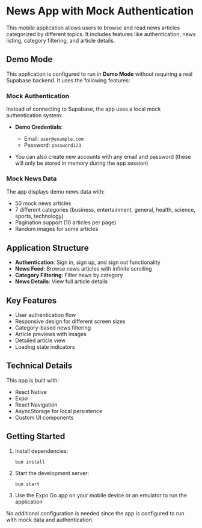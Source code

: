 # News App with Mock Authentication

This mobile application allows users to browse and read news articles categorized by different topics. It includes features like authentication, news listing, category filtering, and article details.

## Demo Mode

This application is configured to run in **Demo Mode** without requiring a real Supabase backend. It uses the following features:

### Mock Authentication

Instead of connecting to Supabase, the app uses a local mock authentication system:

- **Demo Credentials**:
  - Email: `user@example.com`
  - Password: `password123`

- You can also create new accounts with any email and password (these will only be stored in memory during the app session)

### Mock News Data

The app displays demo news data with:

- 50 mock news articles
- 7 different categories (business, entertainment, general, health, science, sports, technology)
- Pagination support (10 articles per page)
- Random images for some articles

## Application Structure

- **Authentication**: Sign in, sign up, and sign out functionality
- **News Feed**: Browse news articles with infinite scrolling
- **Category Filtering**: Filter news by category
- **News Details**: View full article details

## Key Features

- User authentication flow
- Responsive design for different screen sizes
- Category-based news filtering
- Article previews with images
- Detailed article view
- Loading state indicators

## Technical Details

This app is built with:

- React Native
- Expo
- React Navigation
- AsyncStorage for local persistence
- Custom UI components

## Getting Started

1. Install dependencies:
   ```
   bun install
   ```

2. Start the development server:
   ```
   bun start
   ```

3. Use the Expo Go app on your mobile device or an emulator to run the application

No additional configuration is needed since the app is configured to run with mock data and authentication.
